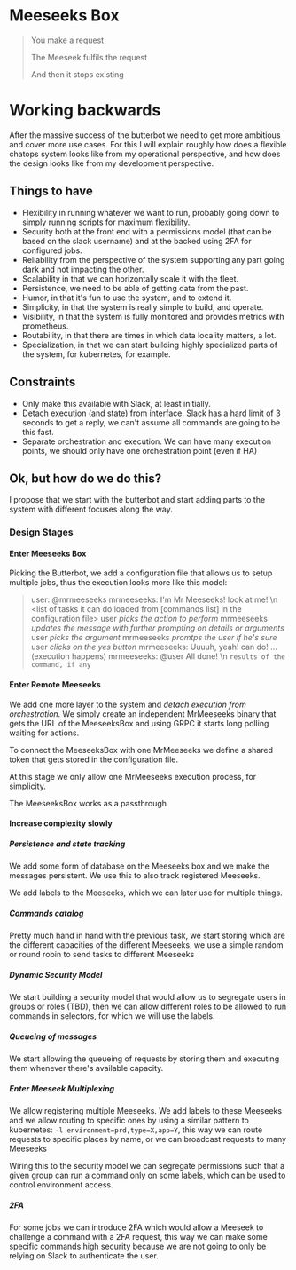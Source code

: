 # Meeseeks Box

> You make a request
>
> The Meeseek fulfils the request
>
> And then it stops existing

# Working backwards

After the massive success of the butterbot we need to get more ambitious and cover more use cases. For this I will explain roughly how does a flexible chatops system looks like from my operational perspective, and how does the design looks like from my development perspective.

## Things to have

- Flexibility in running whatever we want to run, probably going down to simply running scripts for maximum flexibility.
- Security both at the front end with a permissions model (that can be based on the slack username) and at the backed using 2FA for configured jobs.
- Reliability from the perspective of the system supporting any part going dark and not impacting the other.
- Scalability in that we can horizontally scale it with the fleet.
- Persistence, we need to be able of getting data from the past.
- Humor, in that it's fun to use the system, and to extend it.
- Simplicity, in that the system is really simple to build, and operate.
- Visibility, in that the system is fully monitored and provides metrics with prometheus.
- Routability, in that there are times in which data locality matters, a lot.
- Specialization, in that we can start building highly specialized parts of the system, for kubernetes, for example.

## Constraints

- Only make this available with Slack, at least initially.
- Detach execution (and state) from interface. Slack has a hard limit of 3 seconds to get a reply, we can't assume all commands are going to be this fast.
- Separate orchestration and execution. We can have many execution points, we should only have one orchestration point (even if HA)

## Ok, but how do we do this?

I propose that we start with the butterbot and start adding parts to the system with different focuses along the way.

### Design Stages

#### Enter Meeseeks Box

Picking the Butterbot, we add a configuration file that allows us to setup multiple jobs, thus the execution looks more like this model:

> user: @mrmeeseeks
> mrmeeseeks: I'm Mr Meeseeks! look at me! \n <list of tasks it can do loaded from [commands list] in the configuration file>
> user _picks the action to perform_
> mrmeeseeks _updates the message with further prompting on details or arguments_
> user _picks the argument_
> mrmeeseeks _promtps the user if he's sure_
> user _clicks on the yes button_
> mrmeeseeks: Uuuuh, yeah! can do!
> ... (execution happens)
> mrmeeseeks: @user All done! \n ```results of the command, if any```

#### Enter Remote Meeseeks

We add one more layer to the system and _detach execution from orchestration_. We simply create an independent MrMeeseeks binary that gets the URL of the MeeseeksBox and using GRPC it starts long polling waiting for actions.

To connect the MeeseeksBox with one MrMeeseeks we define a shared token that gets stored in the configuration file.

At this stage we only allow one MrMeeseeks execution process, for simplicity.

The MeeseeksBox works as a passthrough

#### Increase complexity slowly

##### Persistence and state tracking

We add some form of database on the Meeseeks box and we make the messages persistent. We use this to also track registered Meeseeks.

We add labels to the Meeseeks, which we can later use for multiple things.

##### Commands catalog

Pretty much hand in hand with the previous task, we start storing which are the different capacities of the different Meeseeks, we use a simple random or round robin to send tasks to different Meeseeks

##### Dynamic Security Model

We start building a security model that would allow us to segregate users in groups or roles (TBD), then we can allow different roles to be allowed to run commands in selectors, for which we will use the labels.

##### Queueing of messages

We start allowing the queueing of requests by storing them and executing them whenever there's available capacity.

##### Enter Meeseek Multiplexing

We allow registering multiple Meeseeks. We add labels to these Meeseeks and we allow routing to specific ones by using a similar pattern to kubernetes: `-l environment=prd,type=X,app=Y`, this way we can route requests to specific places by name, or we can broadcast requests to many Meeseeks

Wiring this to the security model we can segregate permissions such that a given group can run a command only on some labels, which can be used to control environment access.

##### 2FA

For some jobs we can introduce 2FA which would allow a Meeseek to challenge a command with a 2FA request, this way we can make some specific commands high security because we are not going to only be relying on Slack to authenticate the user.
